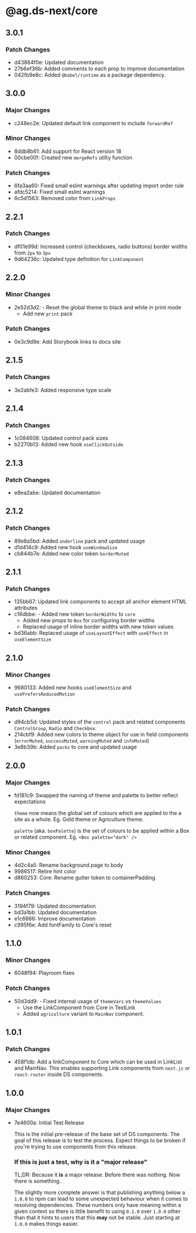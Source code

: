 # @ag.ds-next/core

## 3.0.1

### Patch Changes

- d43864f0e: Updated documentation
- 27b6ef36b: Added comments to each prop to improve documentation
- 042fb9e8c: Added `@babel/runtime` as a package dependency.

## 3.0.0

### Major Changes

- c248ec2e: Updated default link component to include `forwardRef`

### Minor Changes

- 8ddb8b61: Add support for React version 18
- 00cbe00f: Created new `mergeRefs` utilty function

### Patch Changes

- 6fa3aa60: Fixed small eslint warnings after updating import order rule
- afdc5214: Fixed small eslint warnings
- 6c5d1563: Removed color from `LinkProps`

## 2.2.1

### Patch Changes

- df01e99d: Increased control (checkboxes, radio buttons) border widths from `2px` to `3px`
- 9d64236c: Updated type definition for `LinkComponent`

## 2.2.0

### Minor Changes

- 2e52d3d2: - Reset the global theme to black and white in print mode
  - Add new `print` pack

### Patch Changes

- 0e3c9d9e: Add Storybook links to docs site

## 2.1.5

### Patch Changes

- 3e2abfe3: Added responsive type scale

## 2.1.4

### Patch Changes

- 1c084608: Updated control pack sizes
- b2270b13: Added new hook `useClickOutside`

## 2.1.3

### Patch Changes

- e8ea2abe: Updated documentation

## 2.1.2

### Patch Changes

- 89e8a5bd: Added `underline` pack and updated usage
- d1d414c9: Added new hook `useWindowSize`
- cb844b7e: Added new color token `borderMuted`

## 2.1.1

### Patch Changes

- 135bb87: Updated link components to accept all anchor element HTML attributes
- c16dbbe: - Added new token `borderWidths` to `core`
  - Added new props to `Box` for configuring border widths
  - Replaced usage of inline border widths with new token values
- bd36abb: Replaced usage of `useLayoutEffect` with `useEffect` in `useElementSize`

## 2.1.0

### Minor Changes

- 9680133: Added new hooks `useElementSize` and `usePrefersReducedMotion`

### Patch Changes

- d94cb5d: Updated styles of the `control` pack and related components `ControlGroup`, `Radio` and `Checkbox`.
- 214cbf9: Added new colors to theme object for use in field components (`errorMuted`, `successMuted`, `warningMuted` and `infoMuted`)
- 3e8b39b: Added `packs` to core and updated usage

## 2.0.0

### Major Changes

- fd181c9: Swapped the naming of theme and palette to better reflect expectations

  `theme` now means the global set of colours which are applied to the a site as a whole. Eg. Gold theme or Agriculture theme.

  `palette` (aka. `boxPalette`) is the set of colours to be applied within a Box or related component. Eg. `<Box palette="dark" />`

### Minor Changes

- 4d2c4a5: Rename background.page to body
- 9986517: Retire hint color
- d860253: Core: Rename gutter token to containerPadding

### Patch Changes

- 3194f79: Updated documentation
- bd3a1bb: Updated documentation
- e1c6866: Improve documentation
- c995f6e: Add fontFamily to Core's reset

## 1.1.0

### Minor Changes

- 6048f94: Playroom fixes

### Patch Changes

- 50d3dd9: - Fixed internal usage of `themeVars` vs `themeValues`
  - Use the LinkComponent from Core in TextLink
  - Added `agriculture` variant to `MainNav` component.

## 1.0.1

### Patch Changes

- 458f1db: Add a linkComponent to Core which can be used in LinkList and MainNav. This enables supporting Link components from `next.js` or `react-router` inside DS components.

## 1.0.0

### Major Changes

- 7e4600a: Initial Test Release

  This is the initial pre-release of the base set of DS components. The goal of this release is to test the process. Expect things to be broken if you're trying to use components from this release.

  ### If this is just a test, why is it a "major release"

  TL;DR: Because it **is** a major release. Before there was nothing. Now there is something.

  The slightly more complete answer is that publishing anything below a `1.0.0` to npm can lead to some unexpected behaviour when it comes to resolving dependencies. These numbers only have meaning within a given context so there is little benefit to using `0.1.0` over `1.0.0` other than that it hints to users that this **may** not be stable. Just starting at `1.0.0` makes things easier.
